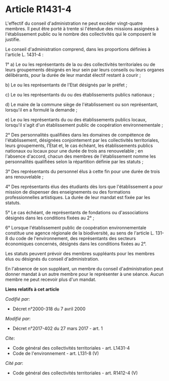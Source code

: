 # Article R1431-4

L'effectif du conseil d'administration ne peut excéder vingt-quatre membres. Il peut être porté à trente si l'étendue des
missions assignées à l'établissement public ou le nombre des collectivités qui le composent le justifie.

Le conseil d'administration comprend, dans les proportions définies à l'article L. 1431-4 :

1° a) Le ou les représentants de la ou des collectivités territoriales ou de leurs groupements désignés en leur sein par
leurs conseils ou leurs organes délibérants, pour la durée de leur mandat électif restant à courir ;

b) Le ou les représentants de l'Etat désignés par le préfet ;

c) Le ou les représentants du ou des établissements publics nationaux ;

d) Le maire de la commune siège de l'établissement ou son représentant, lorsqu'il en a formulé la demande ;

e) Le ou les représentants du ou des établissements publics locaux, lorsqu'il s'agit d'un établissement public de coopération
environnementale ;

2° Des personnalités qualifiées dans les domaines de compétence de l'établissement, désignées conjointement par les
collectivités territoriales, leurs groupements, l'Etat et, le cas échéant, les établissements publics nationaux ou locaux
pour une durée de trois ans renouvelable ; en l'absence d'accord, chacun des membres de l'établissement nomme les
personnalités qualifiées selon la répartition définie par les statuts ;

3° Des représentants du personnel élus à cette fin pour une durée de trois ans renouvelable ;

4° Des représentants élus des étudiants dès lors que l'établissement a pour mission de dispenser des enseignements ou des
formations professionnelles artistiques. La durée de leur mandat est fixée par les statuts.

5° Le cas échéant, de représentants de fondations ou d'associations désignés dans les conditions fixées au 2° ;

6° Lorsque l'établissement public de coopération environnementale constitue une agence régionale de la biodiversité, au sens
de l'article L. 131-8 du code de l'environnement, des représentants des secteurs économiques concernés, désignés dans les
conditions fixées au 2°.

Les statuts peuvent prévoir des membres suppléants pour les membres élus ou désignés du conseil d'administration.

En l'absence de son suppléant, un membre du conseil d'administration peut donner mandat à un autre membre pour le représenter
à une séance. Aucun membre ne peut recevoir plus d'un mandat.

**Liens relatifs à cet article**

_Codifié par_:

  - Décret n°2000-318 du 7 avril 2000

_Modifié par_:

  - Décret n°2017-402 du 27 mars 2017 - art. 1

_Cite_:

  - Code général des collectivités territoriales - art. L1431-4
  - Code de l'environnement - art. L131-8 (V)

_Cité par_:

  - Code général des collectivités territoriales - art. R1412-4 (V)
